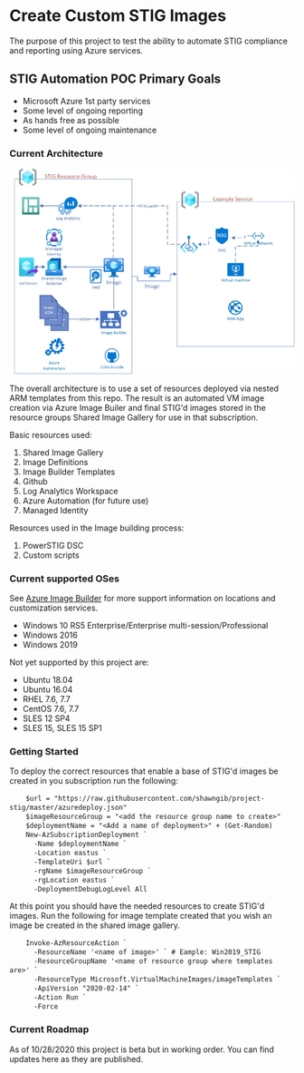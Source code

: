 # Create Custom STIG Images

The purpose of this project to test the ability to automate STIG compliance and reporting using Azure services. 

## STIG Automation POC Primary Goals
- Microsoft Azure 1st party services
- Some level of ongoing reporting
- As hands free as possible
- Some level of ongoing maintenance

### Current Architecture
![](./images/architecture.jpg)

The overall architecture is to use a set of resources deployed via nested ARM templates from this repo. The result is an automated VM image creation via Azure Image Builer and final STIG'd images stored in the resource groups Shared Image Gallery for use in that subscription.

Basic resources used:

1. Shared Image Gallery
2. Image Definitions
3. Image Builder Templates
4. Github
5. Log Analytics Workspace
6. Azure Automation (for future use)
7. Managed Identity

Resources used in the Image building process:

1. PowerSTIG DSC
2. Custom scripts

### Current supported OSes
See [Azure Image Builder](https://docs.microsoft.com/en-us/azure/virtual-machines/linux/image-builder-overview "Azure Image Builder") for more support information on locations and customization services.
* Windows 10 RS5 Enterprise/Enterprise multi-session/Professional
* Windows 2016
* Windows 2019

Not yet supported by this project are:
* Ubuntu 18.04
* Ubuntu 16.04
* RHEL 7.6, 7.7
* CentOS 7.6, 7.7
* SLES 12 SP4
* SLES 15, SLES 15 SP1

### Getting Started

To deploy the correct resources that enable a base of STIG'd images be created in you subscription run the following:

```    
    $url = "https://raw.githubusercontent.com/shawngib/project-stig/master/azuredeploy.json"
    $imageResourceGroup = "<add the resource group name to create>" 
    $deploymentName = "<Add a name of deployment>" + (Get-Random)
    New-AzSubscriptionDeployment `
      -Name $deploymentName `
      -Location eastus `
      -TemplateUri $url `
      -rgName $imageResourceGroup `
      -rgLocation eastus `
      -DeploymentDebugLogLevel All
```

At this point you should have the needed resources to create STIG'd images. Run the following for image template created that you wish an image be created in the shared image gallery.

```
    Invoke-AzResourceAction `
      -ResourceName '<name of image>' ` # Eample: Win2019_STIG
      -ResourceGroupName '<name of resource group where templates are>' `
      -ResourceType Microsoft.VirtualMachineImages/imageTemplates `
      -ApiVersion "2020-02-14" `
      -Action Run `
      -Force
```
### Current Roadmap

As of 10/28/2020 this project is beta but in working order. You can find updates here as they are published.